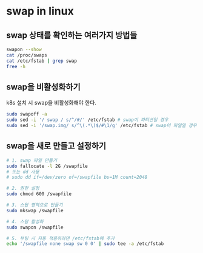 # swap in linux

## swap 상태를 확인하는 여러가지 방법들

```bash
swapon --show
cat /proc/swaps
cat /etc/fstab | grep swap
free -h
```

## swap을 비활성화하기

k8s 설치 시 swap을 비활성화해야 한다. 

```bash
sudo swapoff -a
sudo sed -i '/ swap / s/^/#/' /etc/fstab # swap이 파티션일 경우
sudo sed -i '/swap.img/ s/^\(.*\)$/#\1/g' /etc/fstab # swap이 파일일 경우
```

## swap을 새로 만들고 설정하기

```bash
# 1. swap 파일 만들기
sudo fallocate -l 2G /swapfile
# 또는 dd 사용
# sudo dd if=/dev/zero of=/swapfile bs=1M count=2048

# 2. 권한 설정
sudo chmod 600 /swapfile

# 3. 스왑 영역으로 만들기
sudo mkswap /swapfile

# 4. 스왑 활성화
sudo swapon /swapfile

# 5. 부팅 시 자동 적용하려면 /etc/fstab에 추가
echo '/swapfile none swap sw 0 0' | sudo tee -a /etc/fstab
```